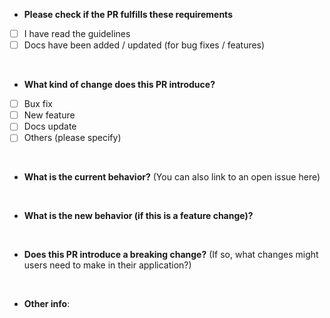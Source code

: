* **Please check if the PR fulfills these requirements**
- [ ] I have read the guidelines
- [ ] Docs have been added / updated (for bug fixes / features)

<br>

* **What kind of change does this PR introduce?**
- [ ] Bux fix
- [ ] New feature
- [ ] Docs update
- [ ] Others (please specify)

<br>

* **What is the current behavior?** (You can also link to an open issue here)

<br>

* **What is the new behavior (if this is a feature change)?**

<br>

* **Does this PR introduce a breaking change?** (If so, what changes might users need to make in their application?)

<br>

* **Other info**:
